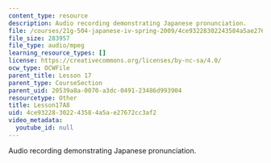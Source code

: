```yaml
---
content_type: resource
description: Audio recording demonstrating Japanese pronunciation.
file: /courses/21g-504-japanese-iv-spring-2009/4ce93228302243584a5ae27672cc3af2_Lesson17A8.mp3
file_size: 283957
file_type: audio/mpeg
learning_resource_types: []
license: https://creativecommons.org/licenses/by-nc-sa/4.0/
ocw_type: OCWFile
parent_title: Lesson 17
parent_type: CourseSection
parent_uid: 20539a8a-0070-a3dc-0491-23486d993904
resourcetype: Other
title: Lesson17A8
uid: 4ce93228-3022-4358-4a5a-e27672cc3af2
video_metadata:
  youtube_id: null
---
```

Audio recording demonstrating Japanese pronunciation.